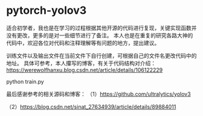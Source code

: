 # pytorch-yolov3
适合初学者，我也是在学习的过程根据其他开源的代码进行复现，关键实现函数并没有更改，更多的是对一些细节进行了备注。
本人也是在重复的研究各路大神的代码中，欢迎各位对代码和注释理解等有问题的地方，提出建议。

训练文件以及输出文件在当前文件下自行创建，可根据自己的文件名更改代码中的地址。
具体可参考，本人攥写的博客，有关于代码结构对介绍：https://werewolfhanxu.blog.csdn.net/article/details/106122229

python train.py

最后感谢参考的相关源码和博客：
（1）https://github.com/ultralytics/yolov3

（2）https://blog.csdn.net/sinat_27634939/article/details/89884011
